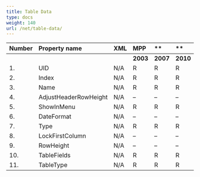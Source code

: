 ```yaml
---
title: Table Data
type: docs
weight: 140
url: /net/table-data/
---
```


|**Number** |**Property name** |**XML** |**MPP** |** |** |**  |** |** |**Comments** |
| :- | :- | :- | :- | :- | :- | :- | :- | :- | :- |
| | | |**2003** |**2007** |**2010** |**2013** |**2016** |**2019** | |
|1. |UID |N/A |R |R |R |R |
|2. |Index |N/A |R |R |R |R |
|3. |Name |N/A |R |R |R |R |
|4. |AdjustHeaderRowHeight |N/A |– |–|– |–|
|5. |ShowInMenu |N/A |R |R |R |R |
|6. |DateFormat |N/A |– |– |– |– |
|7. |Type|N/A |R |R |R |R |
|8. |LockFirstColumn|N/A |– |–|– |–|
|9. |RowHeight|N/A |– |–|– |–|
|10. |TableFields|N/A |R |R |R |R |
|11. |TableType|N/A |R |R |R |R |

